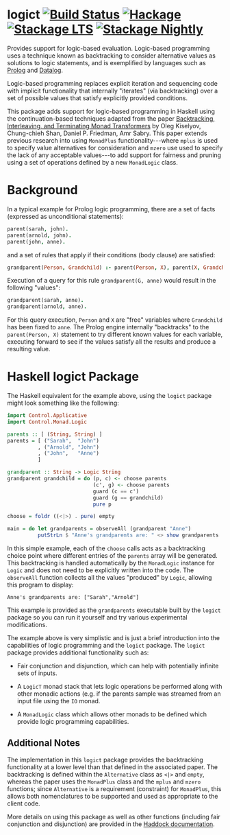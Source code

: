 # logict [![Build Status](https://github.com/Bodigrim/logict/workflows/Haskell-CI/badge.svg)](https://github.com/Bodigrim/logict/actions?query=workflow%3AHaskell-CI) [![Hackage](http://img.shields.io/hackage/v/logict.svg)](https://hackage.haskell.org/package/logict) [![Stackage LTS](http://stackage.org/package/logict/badge/lts)](http://stackage.org/lts/package/logict) [![Stackage Nightly](http://stackage.org/package/logict/badge/nightly)](http://stackage.org/nightly/package/logict)

Provides support for logic-based evaluation.  Logic-based programming
uses a technique known as backtracking to consider alternative values
as solutions to logic statements, and is exemplified by languages
such as [Prolog](https://wikipedia.org/wiki/Prolog) and
[Datalog](https://wikipedia.org/wiki/Datalog).

Logic-based programming replaces explicit iteration and sequencing
code with implicit functionality that internally "iterates" (via
backtracking) over a set of possible values that satisfy explicitly
provided conditions.

This package adds support for logic-based programming in Haskell using
the continuation-based techniques adapted from the paper
[Backtracking, Interleaving, and Terminating Monad Transformers](http://okmij.org/ftp/papers/LogicT.pdf)
by Oleg Kiselyov, Chung-chieh Shan, Daniel P. Friedman, Amr Sabry.
This paper extends previous research into using `MonadPlus`
functionality---where `mplus` is used to specify value alternatives
for consideration and `mzero` use used to specify the lack of any
acceptable values---to add support for fairness and pruning using a
set of operations defined by a new `MonadLogic` class.

# Background

In a typical example for Prolog logic programming, there are a set of
facts (expressed as unconditional statements):

```prolog
parent(sarah, john).
parent(arnold, john).
parent(john, anne).
```

and a set of rules that apply if their conditions (body clause) are satisfied:

```prolog
grandparent(Person, Grandchild) :- parent(Person, X), parent(X, Grandchild).
```

Execution of a query for this rule `grandparent(G, anne)` would result in the following "values":

```prolog
grandparent(sarah, anne).
grandparent(arnold, anne).
```

For this query execution, `Person` and `X` are "free" variables where
`Grandchild` has been fixed to `anne`. The Prolog engine internally
"backtracks" to the `parent(Person, X)` statement to try different
known values for each variable, executing forward to see if the values
satisfy all the results and produce a resulting value.

# Haskell logict Package

The Haskell equivalent for the example above, using the `logict` package
might look something like the following:

```haskell
import Control.Applicative
import Control.Monad.Logic

parents :: [ (String, String) ]
parents = [ ("Sarah",  "John")
          , ("Arnold", "John")
          , ("John",   "Anne")
          ]

grandparent :: String -> Logic String
grandparent grandchild = do (p, c) <- choose parents
                            (c', g) <- choose parents
                            guard (c == c')
                            guard (g == grandchild)
                            pure p

choose = foldr ((<|>) . pure) empty

main = do let grandparents = observeAll (grandparent "Anne")
          putStrLn $ "Anne's grandparents are: " <> show grandparents
```

In this simple example, each of the `choose` calls acts as a
backtracking choice point where different entries of the `parents`
array will be generated.  This backtracking is handled automatically
by the `MonadLogic` instance for `Logic` and does not need to be
explicitly written into the code.  The `observeAll` function collects
all the values "produced" by `Logic`, allowing this program to
display:

```
Anne's grandparents are: ["Sarah","Arnold"]
```

This example is provided as the `grandparents` executable built by the
`logict` package so you can run it yourself and try various
experimental modifications.

The example above is very simplistic and is just a brief introduction
into the capabilities of logic programming and the `logict` package.
The `logict` package provides additional functionality such as:

 * Fair conjunction and disjunction, which can help with potentially
   infinite sets of inputs.

 * A `LogicT` monad stack that lets logic operations be performed
   along with other monadic actions (e.g. if the parents sample was
   streamed from an input file using the `IO` monad.

 * A `MonadLogic` class which allows other monads to be defined which
   provide logic programming capabilities.

## Additional Notes

The implementation in this `logict` package provides the backtracking
functionality at a lower level than that defined in the associated
paper.  The backtracking is defined within the `Alternative` class as
`<|>` and `empty`, whereas the paper uses the `MonadPlus` class and
the `mplus` and `mzero` functions; since `Alternative` is a
requirement (constraint) for `MonadPlus`, this allows both
nomenclatures to be supported and used as appropriate to the client
code.

More details on using this package as well as other functions
(including fair conjunction and disjunction) are provided in the
[Haddock documentation](https://hackage.haskell.org/package/logict).
